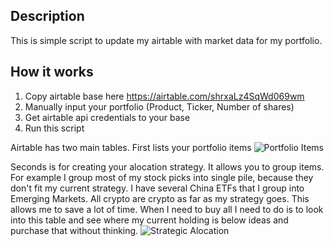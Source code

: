 ## Description

This is simple script to update my airtable with market data for my portfolio. 

## How it works

1. Copy airtable base here https://airtable.com/shrxaLz4SqWd069wm
2. Manually input your portfolio (Product, Ticker, Number of shares)
3. Get airtable api credentials to your base
4. Run this script

Airtable has two main tables. First lists your portfolio items
![Portfolio Items](https://firebasestorage.googleapis.com/v0/b/firescript-577a2.appspot.com/o/imgs%2Fapp%2Fmypersonaldb%2F2ixT3MgB7z.png?alt=media&token=b87ca949-abef-4a5b-a452-3299caa6545a)


Seconds is for creating your alocation strategy. It allows you to group items. For example I group most of my stock picks into single pile, because they don't fit my current strategy. I have several China ETFs that I group into Emerging Markets. All crypto are crypto as far as my strategy goes. This allows me to save a lot of time. When I need to buy all I need to do is to look into this table and see where my current holding is below ideas and purchase that without thinking.
![Strategic Alocation](https://firebasestorage.googleapis.com/v0/b/firescript-577a2.appspot.com/o/imgs%2Fapp%2Fmypersonaldb%2FodbVWvs8LT.png?alt=media&token=d392aca7-8ba7-4fd6-9174-d5e321f60a6e)

